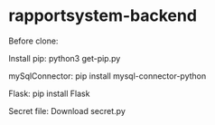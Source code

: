 # rapportsystem-backend

Before clone:

Install pip:
python3 get-pip.py

mySqlConnector:
pip install mysql-connector-python

Flask:
pip install Flask

Secret file:
Download secret.py
